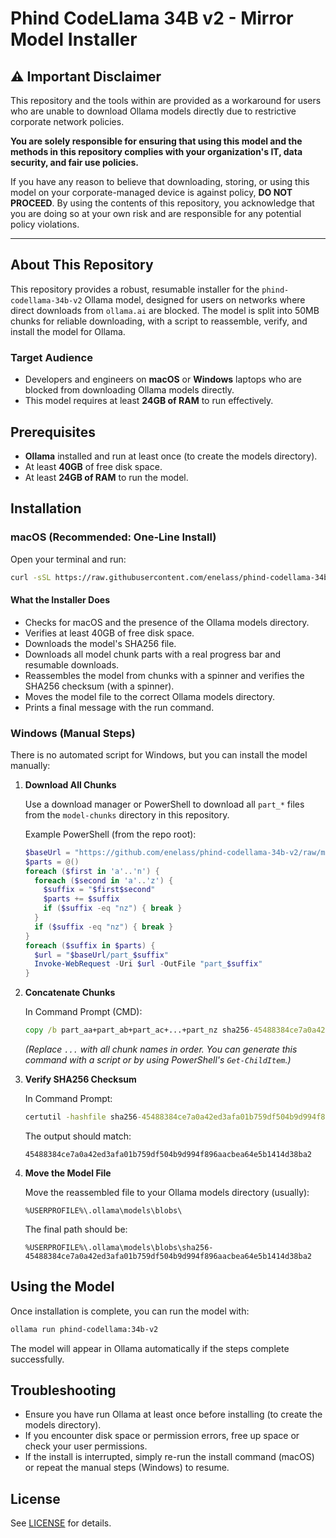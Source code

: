 # Phind CodeLlama 34B v2 - Mirror Model Installer

## ⚠️ Important Disclaimer

This repository and the tools within are provided as a workaround for users who are unable to download Ollama models directly due to restrictive corporate network policies.

**You are solely responsible for ensuring that using this model and the methods in this repository complies with your organization's IT, data security, and fair use policies.**

If you have any reason to believe that downloading, storing, or using this model on your corporate-managed device is against policy, **DO NOT PROCEED**. By using the contents of this repository, you acknowledge that you are doing so at your own risk and are responsible for any potential policy violations.

---

## About This Repository

This repository provides a robust, resumable installer for the `phind-codellama-34b-v2` Ollama model, designed for users on networks where direct downloads from `ollama.ai` are blocked. The model is split into 50MB chunks for reliable downloading, with a script to reassemble, verify, and install the model for Ollama.

### Target Audience

- Developers and engineers on **macOS** or **Windows** laptops who are blocked from downloading Ollama models directly.
- This model requires at least **24GB of RAM** to run effectively.

## Prerequisites

- **Ollama** installed and run at least once (to create the models directory).
- At least **40GB** of free disk space.
- At least **24GB of RAM** to run the model.

## Installation

### macOS (Recommended: One-Line Install)

Open your terminal and run:

```sh
curl -sSL https://raw.githubusercontent.com/enelass/phind-codellama-34b-v2/main/install.sh | zsh
```

#### What the Installer Does

- Checks for macOS and the presence of the Ollama models directory.
- Verifies at least 40GB of free disk space.
- Downloads the model's SHA256 file.
- Downloads all model chunk parts with a real progress bar and resumable downloads.
- Reassembles the model from chunks with a spinner and verifies the SHA256 checksum (with a spinner).
- Moves the model file to the correct Ollama models directory.
- Prints a final message with the run command.

### Windows (Manual Steps)

There is no automated script for Windows, but you can install the model manually:

1. **Download All Chunks**

   Use a download manager or PowerShell to download all `part_*` files from the `model-chunks` directory in this repository.

   Example PowerShell (from the repo root):

   ```powershell
   $baseUrl = "https://github.com/enelass/phind-codellama-34b-v2/raw/main/model-chunks"
   $parts = @()
   foreach ($first in 'a'..'n') {
     foreach ($second in 'a'..'z') {
       $suffix = "$first$second"
       $parts += $suffix
       if ($suffix -eq "nz") { break }
     }
     if ($suffix -eq "nz") { break }
   }
   foreach ($suffix in $parts) {
     $url = "$baseUrl/part_$suffix"
     Invoke-WebRequest -Uri $url -OutFile "part_$suffix"
   }
   ```

2. **Concatenate Chunks**

   In Command Prompt (CMD):

   ```cmd
   copy /b part_aa+part_ab+part_ac+...+part_nz sha256-45488384ce7a0a42ed3afa01b759df504b9d994f896aacbea64e5b1414d38ba2
   ```

   *(Replace `...` with all chunk names in order. You can generate this command with a script or by using PowerShell's `Get-ChildItem`.)*

3. **Verify SHA256 Checksum**

   In Command Prompt:

   ```cmd
   certutil -hashfile sha256-45488384ce7a0a42ed3afa01b759df504b9d994f896aacbea64e5b1414d38ba2 SHA256
   ```

   The output should match:

   ```
   45488384ce7a0a42ed3afa01b759df504b9d994f896aacbea64e5b1414d38ba2
   ```

4. **Move the Model File**

   Move the reassembled file to your Ollama models directory (usually):

   ```
   %USERPROFILE%\.ollama\models\blobs\
   ```

   The final path should be:

   ```
   %USERPROFILE%\.ollama\models\blobs\sha256-45488384ce7a0a42ed3afa01b759df504b9d994f896aacbea64e5b1414d38ba2
   ```

## Using the Model

Once installation is complete, you can run the model with:

```sh
ollama run phind-codellama:34b-v2
```

The model will appear in Ollama automatically if the steps complete successfully.

## Troubleshooting

- Ensure you have run Ollama at least once before installing (to create the models directory).
- If you encounter disk space or permission errors, free up space or check your user permissions.
- If the install is interrupted, simply re-run the install command (macOS) or repeat the manual steps (Windows) to resume.

## License

See [LICENSE](LICENSE) for details.
